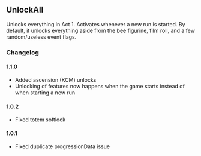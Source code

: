 ## UnlockAll ##
Unlocks everything in Act 1.
Activates whenever a new run is started.
By default, it unlocks everything aside from the bee figurine, film roll, and a few random/useless event flags.

### Changelog ###

#### 1.1.0
- Added ascension (KCM) unlocks
- Unlocking of features now happens when the game starts instead of when starting a new run

#### 1.0.2
- Fixed totem softlock

#### 1.0.1
- Fixed duplicate progressionData issue